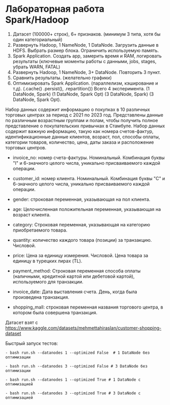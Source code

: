 # Лабораторная работа Spark/Hadoop

1. Датасет (100000+ строк), 6+ признаков. (минимум 3 типа, хотя бы один категориальный)
2. Развернуть Hadoop, 1 NameNode, 1 DataNode. Загрузить данные в HDFS. Выбрать размер блока.
Ограничить используемую память.
3. Spark Application. Создать app, замерить время и RAM, логировать результаты (ключевые моменты
работы с данными, jobs, stages, убрать WARN, FATAL)
4. Развернуть Hadoop, 1 NameNode, 3+ DataNode. Повторить 3 пункт.
5. Сравнить результаты. (желательно графики)
6. Оптимизировать Spark Application. (параллелизм, кэширование и т.д). (.cache() .persist(), .repartition())
Всего 4 эксперимента. (1 DataNode, Spark) (1 DataNode, Spark Opt) (3 DataNode, Spark) (3 DataNode, Spark Opt).



Набор данных содержит информацию о покупках в 10 различных торговых центрах за период с 2021 по 2023 год. Представлены данные по различным возрастным группам и полам, чтобы получить полное представление о покупательских привычках в Стамбуле. Набор данных содержит важную информацию, такую как номера счетов-фактур, идентификационные данные клиентов, возраст, пол, способы оплаты, категории товаров, количество, цена, даты заказа и расположение торговых центров. 

- invoice_no: номер счета-фактуры. Номинальный. Комбинация буквы "I" и 6-значного целого числа, уникально присваиваемого каждой операции.

- customer_id: номер клиента. Номинальный. Комбинация буквы "С" и 6-значного целого числа, уникально присваиваемого каждой операции.

- gender: строковая переменная, указывающая на пол клиента.

- age: Целочисленная положительная переменная, указывающая на возраст клиента.

- category: Строковая переменная, указывающая на категорию приобретаемого товара.

- quantity: количество каждого товара (позиции) за транзакцию. Числовой.

- price: Цена за единицу измерения. Числовой. Цена товара за единицу в турецких лирах (TL).

- payment_method: Строковая переменная способа оплаты (наличными, кредитной картой или дебетовой картой), используемого для транзакции.

- invoice_date: Дата выставления счета. День, когда была произведена транзакция.

- shopping_mall: строковая переменная названия торгового центра, в котором была совершена транзакция.


Датасет взят с https://www.kaggle.com/datasets/mehmettahiraslan/customer-shopping-dataset

Быстрый запуск тестов:

    - bash run.sh --datanodes 1 --optimized False  # 1 DataNode без оптимизации

    - bash run.sh --datanodes 3 --optimized False # 3 DataNode без оптимизации

    - bash run.sh --datanodes 1 --optimized True # 1 DataNode с оптимизацией

    - bash run.sh --datanodes 3 --optimized True # 3 DataNode с оптимизацией
